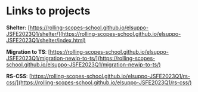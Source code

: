 # Links to projects

**Shelter:** [https://rolling-scopes-school.github.io/elsuppo-JSFE2023Q1/shelter/](https://rolling-scopes-school.github.io/elsuppo-JSFE2023Q1/shelter/index.html)

**Migration to TS**: [https://rolling-scopes-school.github.io/elsuppo-JSFE2023Q1/migration-newip-to-ts/](https://rolling-scopes-school.github.io/elsuppo-JSFE2023Q1/migration-newip-to-ts/)

**RS-CSS**: [https://rolling-scopes-school.github.io/elsuppo-JSFE2023Q1/rs-css/](https://rolling-scopes-school.github.io/elsuppo-JSFE2023Q1/rs-css/)
